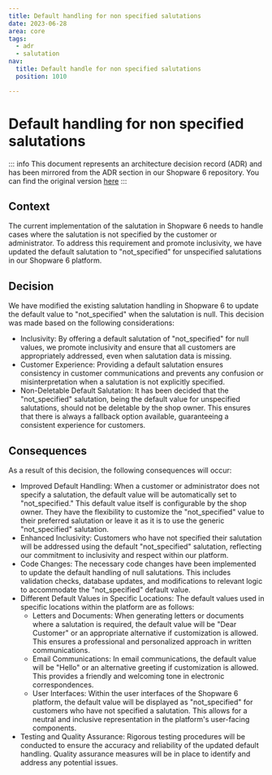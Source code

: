 ```yaml
---
title: Default handling for non specified salutations
date: 2023-06-28
area: core
tags:
  - adr
  - salutation
nav:
  title: Default handle for non specified salutations
  position: 1010

---
```


# Default handling for non specified salutations

::: info
This document represents an architecture decision record (ADR) and has been mirrored from the ADR section in our Shopware 6 repository.
You can find the original version [here](https://github.com/shopware/platform/blob/trunk/adr/2023-06-28-default-handle-for-non-specified-salutations.md)
:::

## Context
The current implementation of the salutation in Shopware 6 needs to handle cases where the salutation is not specified by the customer or administrator. To address this requirement and promote inclusivity, we have updated the default salutation to "not_specified" for unspecified salutations in our Shopware 6 platform.

## Decision
We have modified the existing salutation handling in Shopware 6 to update the default value to "not_specified" when the salutation is null. This decision was made based on the following considerations:

* Inclusivity: By offering a default salutation of "not_specified" for null values, we promote inclusivity and ensure that all customers are appropriately addressed, even when salutation data is missing.
* Customer Experience: Providing a default salutation ensures consistency in customer communications and prevents any confusion or misinterpretation when a salutation is not explicitly specified.
* Non-Deletable Default Salutation: It has been decided that the "not_specified" salutation, being the default value for unspecified salutations, should not be deletable by the shop owner. This ensures that there is always a fallback option available, guaranteeing a consistent experience for customers.

## Consequences
As a result of this decision, the following consequences will occur:

* Improved Default Handling: When a customer or administrator does not specify a salutation, the default value will be automatically set to "not_specified." This default value itself is configurable by the shop owner. They have the flexibility to customize the "not_specified" value to their preferred salutation or leave it as it is to use the generic "not_specified" salutation.
* Enhanced Inclusivity: Customers who have not specified their salutation will be addressed using the default "not_specified" salutation, reflecting our commitment to inclusivity and respect within our platform.
* Code Changes: The necessary code changes have been implemented to update the default handling of null salutations. This includes validation checks, database updates, and modifications to relevant logic to accommodate the "not_specified" default value.
* Different Default Values in Specific Locations: The default values used in specific locations within the platform are as follows:
  * Letters and Documents: When generating letters or documents where a salutation is required, the default value will be "Dear Customer" or an appropriate alternative if customization is allowed. This ensures a professional and personalized approach in written communications.
  * Email Communications: In email communications, the default value will be "Hello" or an alternative greeting if customization is allowed. This provides a friendly and welcoming tone in electronic correspondences.
  * User Interfaces: Within the user interfaces of the Shopware 6 platform, the default value will be displayed as "not_specified" for customers who have not specified a salutation. This allows for a neutral and inclusive representation in the platform's user-facing components.
* Testing and Quality Assurance: Rigorous testing procedures will be conducted to ensure the accuracy and reliability of the updated default handling. Quality assurance measures will be in place to identify and address any potential issues.
